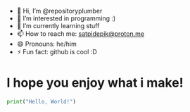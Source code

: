 - 👋 Hi, I’m @repositoryplumber
- 👀 I’m interested in programming :)
- 🌱 I’m currently learning stuff
- 📫 How to reach me: satpidepik@proton.me
- 😄 Pronouns: he/him
- ⚡ Fun fact: github is cool :D
# I hope you enjoy what i make!
```py
print("Hello, World!")
```


<!---
repositoryplumber/repositoryplumber is a ✨ special ✨ repository because its `README.md` (this file) appears on your GitHub profile.
You can click the Preview link to take a look at your changes.
--->
<!--
cookie :D
--->

